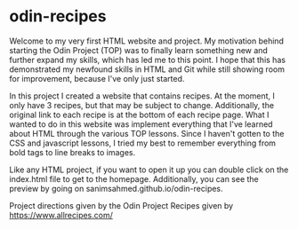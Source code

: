 # odin-recipes
Welcome to my very first HTML website and project. My motivation behind starting the Odin Project (TOP) was to finally learn something new and further expand my skills, which has led me to this point. I hope that this has demonstrated my newfound skills in HTML and Git while still showing room for improvement, because I've only just started.

In this project I created a website that contains recipes. At the moment, I only have 3 recipes, but that may be subject to change. Additionally, the original link to each recipe is at the bottom of each recipe page. What I wanted to do in this website was implement everything that I've learned about HTML through the various TOP lessons. Since I haven't gotten to the CSS and javascript lessons, I tried my best to remember everything from bold tags to line breaks to images.

Like any HTML project, if you want to open it up you can double click on the index.html file to get to the homepage. Additionally, you can see the preview by going on sanimsahmed.github.io/odin-recipes.

Project directions given by the Odin Project
Recipes given by https://www.allrecipes.com/
